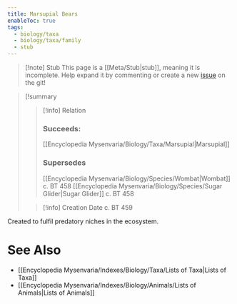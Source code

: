 ```yaml
---
title: Marsupial Bears
enableToc: true
tags:
  - biology/taxa
  - biology/taxa/family
  - stub
---
```


> [!note] Stub
> This page is a [[Meta/Stub|stub]], meaning it is incomplete. Help expand it by commenting or create a new [issue](https://github.com/RagtimeGal/quartz--encyclopedia-mysenvaria/issues/new/choose) on the git!


> [!summary[](Meta/Stubs.md)
> > [!info] Relation
> > ### Succeeds:
> > [[Encyclopedia Mysenvaria/Biology/Taxa/Marsupial|Marsupial]]
> > ### Supersedes 
> > [[Encyclopedia Mysenvaria/Biology/Species/Wombat|Wombat]] c. BT 458
> > [[Encyclopedia Mysenvaria/Biology/Species/Sugar Glider|Sugar Glider]] c. BT 458
>
> > [!info] Creation Date
> > c. BT 459

Created to fulfil predatory niches in the ecosystem.

# See Also
- [[Encyclopedia Mysenvaria/Indexes/Biology/Taxa/Lists of Taxa|Lists of Taxa]]
- [[Encyclopedia Mysenvaria/Indexes/Biology/Animals/Lists of Animals|Lists of Animals]]
